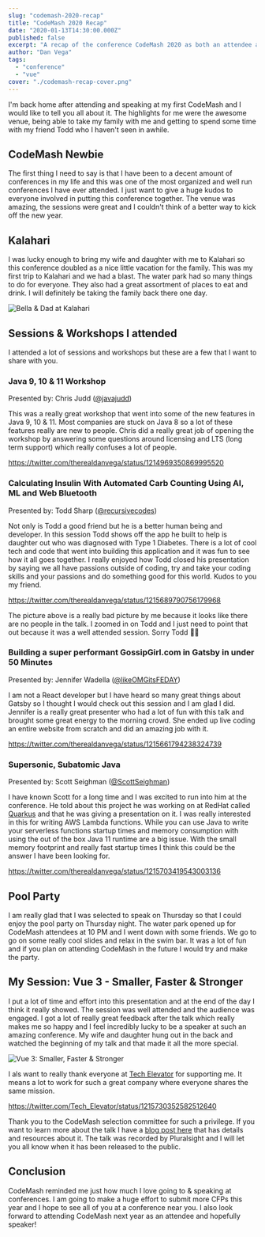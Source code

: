 ```yaml
---
slug: "codemash-2020-recap"
title: "CodeMash 2020 Recap"
date: "2020-01-13T14:30:00.000Z"
published: false
excerpt: "A recap of the conference CodeMash 2020 as both an attendee and a speaker."
author: "Dan Vega"
tags:
  - "conference"
  - "vue"
cover: "./codemash-recap-cover.png"
---
```


I'm back home after attending and speaking at my first CodeMash and I would like to tell you all about it. The highlights for me were the awesome venue, being able to take my family with me and getting to spend some time with my friend Todd who I haven't seen in awhile.

## CodeMash Newbie

The first thing I need to say is that I have been to a decent amount of conferences in my life and this was one of the most organized and well run conferences I have ever attended. I just want to give a huge kudos to everyone involved in putting this conference together. The venue was amazing, the sessions were great and I couldn't think of a better way to kick off the new year.

## Kalahari

I was lucky enough to bring my wife and daughter with me to Kalahari so this conference doubled as a nice little vacation for the family. This was my first trip to Kalahari and we had a blast. The water park had so many things to do for everyone. They also had a great assortment of places to eat and drink. I will definitely be taking the family back there one day.

![Bella & Dad at Kalahari](/images/blog/2020/01/13/bella_codemash.jpg)

## Sessions & Workshops I attended

I attended a lot of sessions and workshops but these are a few that I want to share with you.

### Java 9, 10 & 11 Workshop

Presented by: Chris Judd ([@javajudd](https://twitter.com/javajudd))

This was a really great workshop that went into some of the new features in Java 9, 10 & 11. Most companies are stuck on Java 8 so a lot of these features really are new to people. Chris did a really great job of opening the workshop by answering some questions around licensing and LTS (long term support) which really confuses a lot of people.

https://twitter.com/therealdanvega/status/1214969350869995520

### Calculating Insulin With Automated Carb Counting Using AI, ML and Web Bluetooth

Presented by: Todd Sharp ([@recursivecodes](https://twitter.com/recursivecodes))

Not only is Todd a good friend but he is a better human being and developer. In this session Todd shows off the app he built to help is daughter out who was diagnosed with Type 1 Diabetes. There is a lot of cool tech and code that went into building this application and it was fun to see how it all goes together. I really enjoyed how Todd closed his presentation by saying we all have passions outside of coding, try and take your coding skills and your passions and do something good for this world. Kudos to you my friend.

https://twitter.com/therealdanvega/status/1215689790756179968

The picture above is a really bad picture by me because it looks like there are no people in the talk. I zoomed in on Todd and I just need to point that out because it was a well attended session. Sorry Todd 🤦‍♂️

### Building a super performant GossipGirl.com in Gatsby in under 50 Minutes

Presented by: Jennifer Wadella ([@likeOMGitsFEDAY](https://twitter.com/likeOMGitsFEDAY))

I am not a React developer but I have heard so many great things about Gatsby so I thought I would check out this session and I am glad I did. Jennifer is a really great presenter who had a lot of fun with this talk and brought some great energy to the morning crowd. She ended up live coding an entire website from scratch and did an amazing job with it.

https://twitter.com/therealdanvega/status/1215661794238324739

### Supersonic, Subatomic Java

Presented by: Scott Seighman ([@ScottSeighman](https://twitter.com/ScottSeighman))

I have known Scott for a long time and I was excited to run into him at the conference. He told about this project he was working on at RedHat called [Quarkus](https://quarkus.io/) and that he was giving a presentation on it. I was really interested in this for writing AWS Lambda functions. While you can use Java to write your serverless functions startup times and memory consumption with using the out of the box Java 11 runtime are a big issue. With the small memory footprint and really fast startup times I think this could be the answer I have been looking for.

https://twitter.com/therealdanvega/status/1215703419543003136

## Pool Party

I am really glad that I was selected to speak on Thursday so that I could enjoy the pool party on Thursday night. The water park opened up for CodeMash attendees at 10 PM and I went down with some friends. We go to go on some really cool slides and relax in the swim bar. It was a lot of fun and if you plan on attending CodeMash in the future I would try and make the party.

## My Session: Vue 3 - Smaller, Faster & Stronger

I put a lot of time and effort into this presentation and at the end of the day I think it really showed. The session was well attended and the audience was engaged. I got a lot of really great feedback after the talk which really makes me so happy and I feel incredibly lucky to be a speaker at such an amazing conference. My wife and daughter hung out in the back and watched the beginning of my talk and that made it all the more special.

![Vue 3: Smaller, Faster & Stronger](/images/blog/2020/01/13/danvega_vue3_session.jpg)

I als want to really thank everyone at [Tech Elevator](https://www.techelevator.com) for supporting me. It means a lot to work for such a great company where everyone shares the same mission.

https://twitter.com/Tech_Elevator/status/1215730352582512640

Thank you to the CodeMash selection committee for such a privilege. If you want to learn more about the talk I have a [blog post here](https://www.danvega.dev/blog/2020/01/09/codemash-2020/) that has details and resources about it. The talk was recorded by Pluralsight and I will let you all know when it has been released to the public.

## Conclusion

CodeMash reminded me just how much I love going to & speaking at conferences. I am going to make a huge effort to submit more CFPs this year and I hope to see all of you at a conference near you. I also look forward to attending CodeMash next year as an attendee and hopefully speaker!
